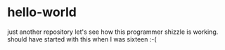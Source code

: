 # hello-world
just another repository
let's see how this programmer shizzle is working. should have started with this when I was sixteen :-(
